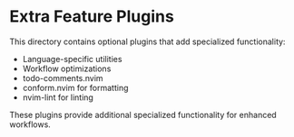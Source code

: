 # Extra Feature Plugins

This directory contains optional plugins that add specialized functionality:

- Language-specific utilities
- Workflow optimizations
- todo-comments.nvim
- conform.nvim for formatting
- nvim-lint for linting

These plugins provide additional specialized functionality for enhanced workflows.